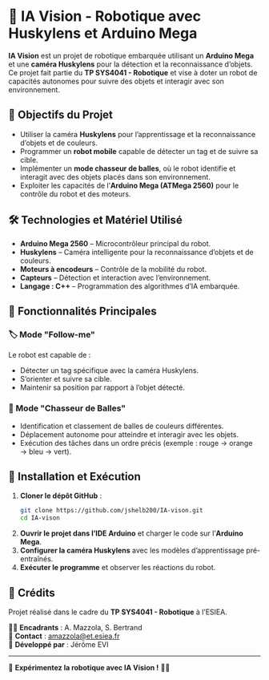 # 🤖 IA Vision - Robotique avec Huskylens et Arduino Mega

**IA Vision** est un projet de robotique embarquée utilisant un **Arduino Mega** et une **caméra Huskylens** pour la détection et la reconnaissance d’objets. Ce projet fait partie du **TP SYS4041 - Robotique** et vise à doter un robot de capacités autonomes pour suivre des objets et interagir avec son environnement.

## 🎯 Objectifs du Projet
- Utiliser la caméra **Huskylens** pour l’apprentissage et la reconnaissance d’objets et de couleurs.
- Programmer un **robot mobile** capable de détecter un tag et de suivre sa cible.
- Implémenter un **mode chasseur de balles**, où le robot identifie et interagit avec des objets placés dans son environnement.
- Exploiter les capacités de l’**Arduino Mega (ATMega 2560)** pour le contrôle du robot et des moteurs.

## 🛠️ Technologies et Matériel Utilisé
- **Arduino Mega 2560** – Microcontrôleur principal du robot.
- **Huskylens** – Caméra intelligente pour la reconnaissance d’objets et de couleurs.
- **Moteurs à encodeurs** – Contrôle de la mobilité du robot.
- **Capteurs** – Détection et interaction avec l’environnement.
- **Langage : C++** – Programmation des algorithmes d’IA embarquée.

## 📌 Fonctionnalités Principales
### 🏷️ Mode "Follow-me"
Le robot est capable de :
- Détecter un tag spécifique avec la caméra Huskylens.
- S’orienter et suivre sa cible.
- Maintenir sa position par rapport à l’objet détecté.

### 🎯 Mode "Chasseur de Balles"
- Identification et classement de balles de couleurs différentes.
- Déplacement autonome pour atteindre et interagir avec les objets.
- Exécution des tâches dans un ordre précis (exemple : rouge → orange → bleu → vert).

## 🚀 Installation et Exécution
1. **Cloner le dépôt GitHub** :
   ```sh
   git clone https://github.com/jshelb200/IA-vison.git
   cd IA-vison
   ```
2. **Ouvrir le projet dans l’IDE Arduino** et charger le code sur l’**Arduino Mega**.
3. **Configurer la caméra Huskylens** avec les modèles d’apprentissage pré-entraînés.
4. **Exécuter le programme** et observer les réactions du robot.

## 📜 Crédits
Projet réalisé dans le cadre du **TP SYS4041 - Robotique** à l’ESIEA.

👨‍🏫 **Encadrants** : A. Mazzola, S. Bertrand  
📧 **Contact** : amazzola@et.esiea.fr  
👤 **Développé par** : Jérôme EVI

---
🚀 **Expérimentez la robotique avec IA Vision !** 🤖🔥

